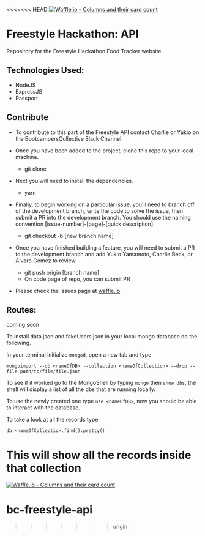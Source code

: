 <<<<<<< HEAD
[![Waffle.io - Columns and their card count](https://badge.waffle.io/BootcampersCollective/bc-freestyle-api.svg?columns=all)](http://waffle.io/BootcampersCollective/bc-freestyle-api)

# Freestyle Hackathon: API
Repository for the Freestyle Hackathon Food Tracker website.

## Technologies Used:
* NodeJS
* ExpressJS
* Passport

## Contribute
* To contribute to this part of the Freestyle API contact Charlie or Yukio on the BootcampersCollective Slack Channel.  

* Once you have been added to the project, clone this repo to your local machine.

  * git clone


* Next you will need to install the dependencies.

  * yarn  


* Finally, to begin working on a particular issue, you'll need to branch off of the development branch, write the code to solve the issue, then submit a PR into the development branch. You should use the naming convention [issue-number]-[page]-[quick description].  

  * git checkout -b [new branch name]


* Once you have finished building a feature, you will need to submit a PR to the development branch and add Yukio Yamamoto, Charlie Beck, or Alvaro Gomez to review.  

  * git push origin [branch name]
  * On code page of repo, you can submit PR


* Please check the issues page at [waffle.io]("https://waffle.io/BootcampersCollective/bc-freestyle-api")

## Routes:
coming soon

To install data.json and fakeUsers.json in your local mongo database do the following.


In your terminal initialize `mongod`, open a new tab and type

```
mongoimport --db <nameOfDB> --collection <nameOfCollection> --drop --file path/to/file/file.json
```

To see if it worked go to the MongoShell by typing `mongo` then `show dbs`, the shell will display a list of all the dbs that are running locally.

To use the newly created one type `use <nameOfDB>`, now you should be able to interact with the database.

To take a look at all the records type

```
db.<nameOfCollectio>.find().pretty()
```

This will show all the records inside that collection
=======
[![Waffle.io - Columns and their card count](https://badge.waffle.io/BootcampersCollective/bc-freestyle-api.png?columns=all)](https://waffle.io/BootcampersCollective/bc-freestyle-api?utm_source=badge)
# bc-freestyle-api
>>>>>>> origin

